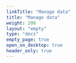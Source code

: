 ```yaml
---
linkTitle: "Manage data"
title: "Manage data"
weight: 200
layout: "empty"
type: "docs"
empty_page: true
open_on_desktop: true
header_only: true
---
```

